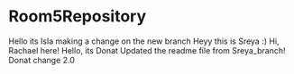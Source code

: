 # Room5Repository
Hello its Isla making a change on the new branch
Heyy this is Sreya :)
Hi, Rachael here!
Hello, its Donat
Updated the readme file from Sreya_branch!
Donat change 2.0

